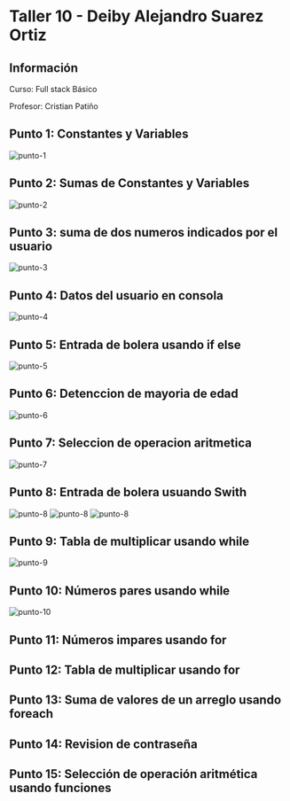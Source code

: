 <h1>Taller 10 - Deiby Alejandro Suarez Ortiz</h1>

<h2>Información</h2>
<p>Curso: Full stack Básico</p>
<p>Profesor: Cristian Patiño</p>

<h2>Punto 1: Constantes y Variables</h2>

<img src="./public/images/punto-1.png" alt="punto-1">

<h2>Punto 2: Sumas de Constantes y Variables</h2>

<img src="./public/images/punto-2.png" alt="punto-2">

<h2>Punto 3: suma de dos numeros indicados por el usuario</h2>

<img src="./public/images/punto-3.png" alt="punto-3">

<h2>Punto 4: Datos del usuario en consola </h2>

<img src="./public/images/punto-4.png" alt="punto-4">

<h2>Punto 5: Entrada de bolera usando if else</h2>

<img src="./public/images/punto-5.png" alt="punto-5">

<h2>Punto 6: Detenccion de mayoria de edad</h2>

<img src="./public/images/punto-6.png" alt="punto-6">

<h2>Punto 7: Seleccion de operacion aritmetica</h2>

<img src="./public/images/punto-7.png" alt="punto-7">

<h2>Punto 8: Entrada de bolera usuando Swith</h2>

<img src="./public/images/punto-8.png" alt="punto-8">
<img src="./public/images/punto-8_1.png" alt="punto-8">
<img src="./public/images/punto-8_2.png" alt="punto-8">

<h2>Punto 9: Tabla de multiplicar usando while</h2>

<img src="./public/images/punto-9.png" alt="punto-9">

<h2>Punto 10: Números pares usando while</h2>

<img src="./public/images/punto-10.png" alt="punto-10">

<h2>Punto 11: Números impares usando for</h2>

<h2>Punto 12: Tabla de multiplicar usando for</h2>

<h2>Punto 13: Suma de valores de un arreglo  usando foreach</h2>

<h2>Punto 14: Revision de contraseña</h2>

<h2>Punto 15: Selección de operación aritmética usando funciones </h2>